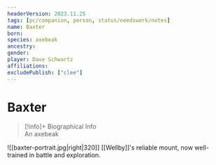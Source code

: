 ```yaml
---
headerVersion: 2023.11.25
tags: [pc/companion, person, status/needswork/notes]
name: Baxter
born:
species: axebeak
ancestry:
gender:
player: Dave Schwartz
affiliations:
excludePublish: ["clee"]
---
```

# Baxter
>[!info]+ Biographical Info  
> An axebeak

![[baxter-portrait.jpg|right|320]] [[Wellby]]'s reliable mount, now well-trained in battle and exploration. 